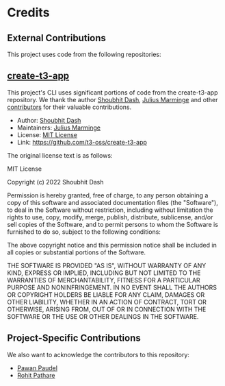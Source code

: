 # Credits

## External Contributions

This project uses code from the following repositories:

## [create-t3-app](https://github.com/t3-oss/create-t3-app)

This project's CLI uses significant portions of code from the create-t3-app repository. We thank the author [Shoubhit Dash](https://github.com/nexxeln), [Julius Marminge](https://github.com/juliusmarminge) and other [contributors](https://github.com/t3-oss/create-t3-app/graphs/contributors) for their valuable contributions.

- Author: [Shoubhit Dash](https://github.com/nexxeln)
- Maintainers: [Julius Marminge](https://github.com/juliusmarminge)
- License: [MIT License](https://github.com/t3-oss/create-t3-app/blob/next/LICENSE)
- Link: <https://github.com/t3-oss/create-t3-app>

The original license text is as follows:

MIT License

Copyright (c) 2022 Shoubhit Dash

Permission is hereby granted, free of charge, to any person obtaining a copy
of this software and associated documentation files (the "Software"), to deal
in the Software without restriction, including without limitation the rights
to use, copy, modify, merge, publish, distribute, sublicense, and/or sell
copies of the Software, and to permit persons to whom the Software is
furnished to do so, subject to the following conditions:

The above copyright notice and this permission notice shall be included in all
copies or substantial portions of the Software.

THE SOFTWARE IS PROVIDED "AS IS", WITHOUT WARRANTY OF ANY KIND, EXPRESS OR
IMPLIED, INCLUDING BUT NOT LIMITED TO THE WARRANTIES OF MERCHANTABILITY,
FITNESS FOR A PARTICULAR PURPOSE AND NONINFRINGEMENT. IN NO EVENT SHALL THE
AUTHORS OR COPYRIGHT HOLDERS BE LIABLE FOR ANY CLAIM, DAMAGES OR OTHER
LIABILITY, WHETHER IN AN ACTION OF CONTRACT, TORT OR OTHERWISE, ARISING FROM,
OUT OF OR IN CONNECTION WITH THE SOFTWARE OR THE USE OR OTHER DEALINGS IN THE
SOFTWARE.

## Project-Specific Contributions

We also want to acknowledge the contributors to this repository:

- [Pawan Paudel](https://github.com/pawanpaudel93)
- [Rohit Pathare](https://github.com/ropats16)
